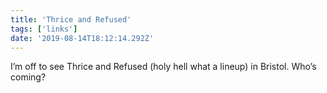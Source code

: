 ```yaml
---
title: 'Thrice and Refused'
tags: ['links'] 
date: '2019-08-14T18:12:14.292Z'
---
```

I’m off to see Thrice and Refused (holy hell what a lineup) in Bristol. Who’s coming? 
